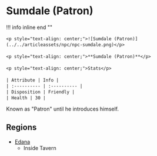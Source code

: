 # **Sumdale (Patron)**

!!! info inline end ""

    <p style="text-align: center;">![Sumdale (Patron)](../../articleassets/npc/npc-sumdale.png)</p>

    <p style="text-align: center;">**Sumdale (Patron)**</p>

    <p style="text-align: center;">Stats</p>

    | Attribute | Info |
    | :---------- | :---------- |
    | Disposition | Friendly |
    | Health | 30 |

Known as "Patron" until he introduces himself.

## **Regions**

- [Edana](../../Regions/Edana.md)
	- Inside Tavern
